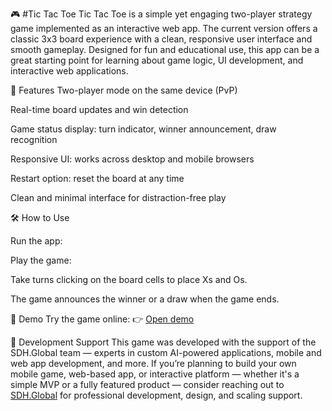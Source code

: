 🎮 #Tic Tac Toe
Tic Tac Toe is a simple yet engaging two-player strategy game implemented as an interactive web app. The current version offers a classic 3x3 board experience with a clean, responsive user interface and smooth gameplay. Designed for fun and educational use, this app can be a great starting point for learning about game logic, UI development, and interactive web applications.

🧠 Features
Two-player mode on the same device (PvP)


Real-time board updates and win detection


Game status display: turn indicator, winner announcement, draw recognition


Responsive UI: works across desktop and mobile browsers


Restart option: reset the board at any time


Clean and minimal interface for distraction-free play



🛠️ How to Use

Run the app:


Play the game:


Take turns clicking on the board cells to place Xs and Os.


The game announces the winner or a draw when the game ends.


🧪 Demo
Try the game online:
 👉 [Open demo](https://qristsargsyan.github.io/Tik-Tak-Toe/) 


🤝 Development Support
This game was developed with the support of the SDH.Global team — experts in custom AI-powered applications, mobile and web app development, and more.
If you’re planning to build your own mobile game, web-based app, or interactive platform — whether it's a simple MVP or a fully featured product — consider reaching out to [SDH.Global](https://sdh.global/) for professional development, design, and scaling support.
